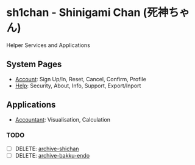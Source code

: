 # sh1chan - Shinigami Chan (死神ちゃん)

Helper Services and Applications

## System Pages
- [Account](DOCS/README/ACCOUNT.md): Sign Up/In, Reset, Cancel, Confirm, Profile
- [Help](DOCS/README/HELP.md): Security, About, Info, Support, Export/Inport

## Applications
- [Accountant](DOCS/README/ACCOUNTANT.md): Visualisation, Calculation

### TODO
- [ ] DELETE: [archive-shichan](https://github.com/sh1chan/archive-shichan)
- [ ] DELETE: [archive-bakku-endo](https://github.com/sh1chan/archive-bakku-endo)
